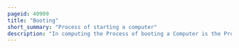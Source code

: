 ```yaml
---
pageid: 40909
title: "Booting"
short_summary: "Process of starting a computer"
description: "In computing the Process of booting a Computer is the Process of starting a Computer as initiated via Hardware such as a Button or by Software Command. After it is turned on the Computer's central Processing Unit has no Software in its main Memory so that some Processes load Software into Memory before it can be executed. This can be done by Hardware or Firmware in the Cpu or by a separate Processor in the Computer System."
---
```

